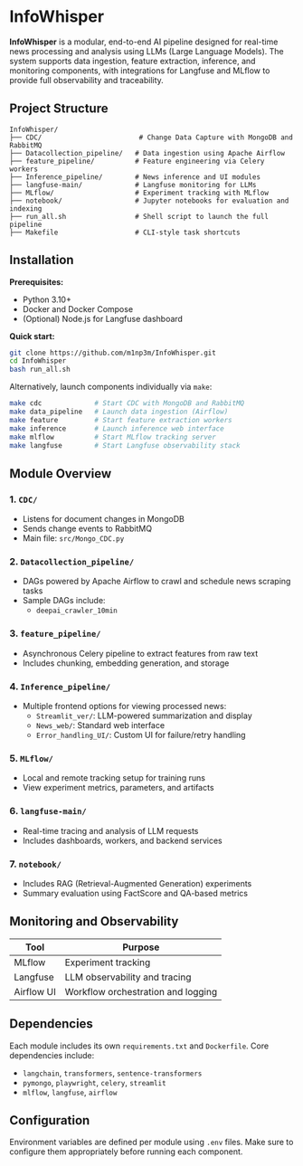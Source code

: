 # InfoWhisper

**InfoWhisper** is a modular, end-to-end AI pipeline designed for real-time news processing and analysis using LLMs (Large Language Models). The system supports data ingestion, feature extraction, inference, and monitoring components, with integrations for Langfuse and MLflow to provide full observability and traceability.

## Project Structure

```
InfoWhisper/
├── CDC/                        # Change Data Capture with MongoDB and RabbitMQ
├── Datacollection_pipeline/   # Data ingestion using Apache Airflow
├── feature_pipeline/          # Feature engineering via Celery workers
├── Inference_pipeline/        # News inference and UI modules
├── langfuse-main/             # Langfuse monitoring for LLMs
├── MLflow/                    # Experiment tracking with MLflow
├── notebook/                  # Jupyter notebooks for evaluation and indexing
├── run_all.sh                 # Shell script to launch the full pipeline
├── Makefile                   # CLI-style task shortcuts
```

## Installation

**Prerequisites:**
- Python 3.10+
- Docker and Docker Compose
- (Optional) Node.js for Langfuse dashboard

**Quick start:**

```bash
git clone https://github.com/m1np3m/InfoWhisper.git
cd InfoWhisper
bash run_all.sh
```

Alternatively, launch components individually via `make`:

```bash
make cdc             # Start CDC with MongoDB and RabbitMQ
make data_pipeline   # Launch data ingestion (Airflow)
make feature         # Start feature extraction workers
make inference       # Launch inference web interface
make mlflow          # Start MLflow tracking server
make langfuse        # Start Langfuse observability stack
```

## Module Overview

### 1. `CDC/`
- Listens for document changes in MongoDB
- Sends change events to RabbitMQ
- Main file: `src/Mongo_CDC.py`

### 2. `Datacollection_pipeline/`
- DAGs powered by Apache Airflow to crawl and schedule news scraping tasks
- Sample DAGs include:
  - `deepai_crawler_10min`

### 3. `feature_pipeline/`
- Asynchronous Celery pipeline to extract features from raw text
- Includes chunking, embedding generation, and storage

### 4. `Inference_pipeline/`
- Multiple frontend options for viewing processed news:
  - `Streamlit_ver/`: LLM-powered summarization and display
  - `News_web/`: Standard web interface
  - `Error_handling_UI/`: Custom UI for failure/retry handling

### 5. `MLflow/`
- Local and remote tracking setup for training runs
- View experiment metrics, parameters, and artifacts

### 6. `langfuse-main/`
- Real-time tracing and analysis of LLM requests
- Includes dashboards, workers, and backend services

### 7. `notebook/`
- Includes RAG (Retrieval-Augmented Generation) experiments
- Summary evaluation using FactScore and QA-based metrics

## Monitoring and Observability

| Tool        | Purpose                           |
|-------------|------------------------------------|
| MLflow      | Experiment tracking                |
| Langfuse    | LLM observability and tracing      |
| Airflow UI  | Workflow orchestration and logging |

## Dependencies

Each module includes its own `requirements.txt` and `Dockerfile`. Core dependencies include:

- `langchain`, `transformers`, `sentence-transformers`
- `pymongo`, `playwright`, `celery`, `streamlit`
- `mlflow`, `langfuse`, `airflow`

## Configuration

Environment variables are defined per module using `.env` files. Make sure to configure them appropriately before running each component.


